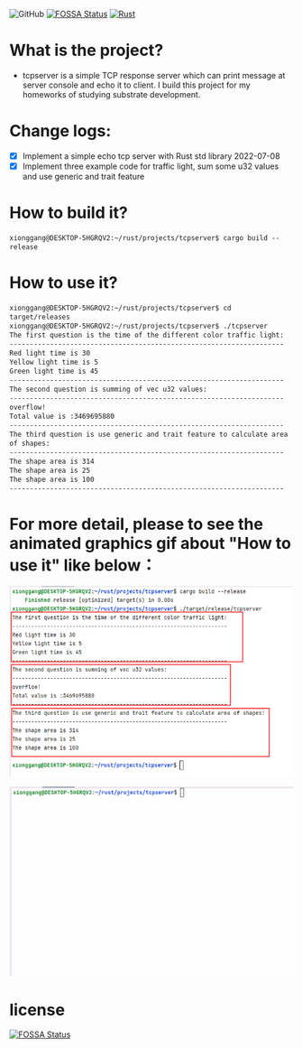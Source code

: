 ![GitHub](https://img.shields.io/github/license/tomxiong/tcpserver)
[![FOSSA Status](https://app.fossa.com/api/projects/git%2Bgithub.com%2Ftomxiong%2Ftcpserver.svg?type=shield)](https://app.fossa.com/projects/git%2Bgithub.com%2Ftomxiong%2Ftcpserver?ref=badge_shield)
[![Rust](https://github.com/tomxiong/tcpserver/actions/workflows/test.yml/badge.svg?branch=main)](https://github.com/tomxiong/tcpserver/actions/workflows/test.yml)

# What is the project? 
* tcpserver is a simple TCP response server which can print message at server console and echo it to client.
I build this project for my homeworks of studying substrate development.


# Change logs:
* [x] Implement a simple echo tcp server with Rust std library 2022-07-08 
* [x] Implement three example code for traffic light, sum some u32 values and use generic and trait feature  

# How to build it?
```shell
xionggang@DESKTOP-5HGRQV2:~/rust/projects/tcpserver$ cargo build --release
```
# How to use it?
```shell
xionggang@DESKTOP-5HGRQV2:~/rust/projects/tcpserver$ cd target/releases
xionggang@DESKTOP-5HGRQV2:~/rust/projects/tcpserver$ ./tcpserver
The first question is the time of the different color traffic light:
--------------------------------------------------------------------
Red light time is 30
Yellow light time is 5
Green light time is 45
--------------------------------------------------------------------
The second question is summing of vec u32 values:
--------------------------------------------------------------------
overflow!
Total value is :3469695880
--------------------------------------------------------------------
The third question is use generic and trait feature to calculate area of shapes:
--------------------------------------------------------------------
The shape area is 314
The shape area is 25
The shape area is 100
--------------------------------------------------------------------
```

# For more detail, please to see the animated graphics gif about "How to use it" like below：
![Screenshot1](/4-1-2-3.png "screen png")

![Screenshot2](4-1-2-3.gif "screen gif")

# license
[![FOSSA Status](https://app.fossa.com/api/projects/git%2Bgithub.com%2Ftomxiong%2Ftcpserver.svg?type=large)](https://app.fossa.com/projects/git%2Bgithub.com%2Ftomxiong%2Ftcpserver?ref=badge_large)
